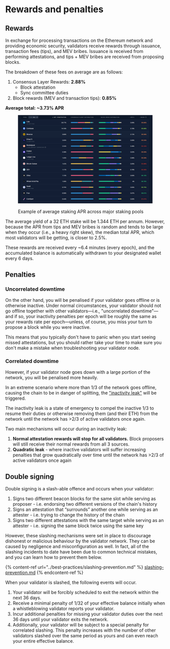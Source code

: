 # Rewards and penalties

## Rewards

In exchange for processing transactions on the Ethereum network and providing economic security, validators receive rewards through issuance, transaction fees (tips), and MEV bribes. Issuance is received from performing attestations, and tips + MEV bribes are received from proposing blocks.&#x20;

The breakdown of these fees on average are as follows:

1. Consensus Layer Rewards: **2.88%**
   * Block attestation
   * Sync committee duties
2. Block rewards (MEV and transaction tips): **0.85%**

**Average total: \~3.73% APR**

<figure><img src="../.gitbook/assets/image (1).png" alt=""><figcaption><p>Example of average staking APR across major staking pools</p></figcaption></figure>

The average yield of a 32 ETH stake will be 1.344 ETH per annum. However, because the APR from tips and MEV bribes is random and tends to be large when they occur (i.e., a heavy right skew), the median total APR, which most validators will be getting, is closer to 2.5%.&#x20;

These rewards are received every \~6.4 minutes (every epoch), and the accumulated balance is automatically withdrawn to your designated wallet every 6 days.

## Penalties

### Uncorrelated downtime

On the other hand, you will be penalised if your validator goes offline or is otherwise inactive. Under normal circumstances, your validator should not go offline together with other validators—i.e., "uncorrelated downtime"—and if so, your inactivity penalties per epoch will be roughly the same as your rewards rate per epoch—unless, of course, you miss your turn to propose a block while you were inactive.

This means that you typically don't have to panic when you start seeing missed attestations, but you should rather take your time to make sure you don't make a mistake when troubleshooting your validator node.

### Correlated downtime

However, if your validator node goes down with a large portion of the network, you will be penalised more heavily.&#x20;

In an extreme scenario where more than 1/3 of the network goes offline, causing the chain to be in danger of splitting, the ["inactivity leak"](https://eth2book.info/capella/part2/incentives/inactivity/) will be triggered.

The inactivity leak is a state of emergency to compel the inactive 1/3 to resume their duties or otherwise removing them (and their ETH) from the network until the network has >2/3 of active validators once again.&#x20;

Two main mechanisms will occur during an inactivity leak:

1. **Normal attestation rewards will stop for all validators.** Block proposers will still receive their normal rewards from all 3 sources.
2. **Quadratic leak** - where inactive validators will suffer increasing penalties that grow quadratically over time until the network has >2/3 of active validators once again

## Double signing

Double signing is a slash-able offence and occurs when your validator:

1. Signs two different beacon blocks for the same slot while serving as proposer - i.e. endorsing two different versions of the chain's history
2. Signs an attestation that “surrounds” another one while serving as an attester - i.e. trying to change the history of the chain&#x20;
3. Signs two different attestations with the same target while serving as an attester - i.e. signing the same block twice using the same key

However, these slashing mechanisms were set in place to discourage dishonest or malicious behaviour by the validator network. They can be caused by negligence and misconfiguration as well. In fact, all of the slashing incidents to date have been due to common technical mistakes, and you can learn how to prevent them below.

{% content-ref url="../best-practices/slashing-prevention.md" %}
[slashing-prevention.md](../best-practices/slashing-prevention.md)
{% endcontent-ref %}

When your validator is slashed, the following events will occur.

1. Your validator will be forcibly scheduled to exit the network within the next 36 days.
2. Receive a minimal penalty of 1/32 of your effective balance initially when a whistleblowing validator reports your validator.
3. Incur additional penalties for missing your validator duties over the next 36 days until your validator exits the network.&#x20;
4. Additionally, your validator will be subject to a special penalty for correlated slashing. This penalty increases with the number of other validators slashed over the same period as yours and can even reach your entire effective balance.
